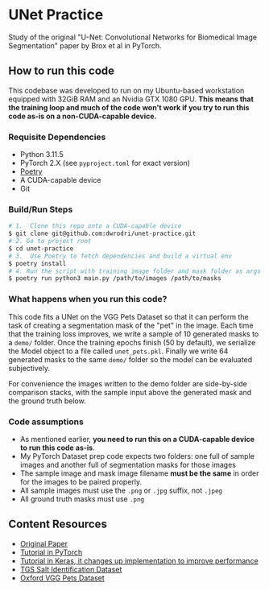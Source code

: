# UNet Practice

Study of the original "U-Net: Convolutional Networks for Biomedical Image
Segmentation" paper by Brox et al in PyTorch.

## How to run this code

This codebase was developed to run on my Ubuntu-based workstation equipped with
32GiB RAM and an Nvidia GTX 1080 GPU. **This means that the training loop and much
of the code won't work if you try to run this code as-is on a non-CUDA-capable
device.**

### Requisite Dependencies

- Python 3.11.5
- PyTorch 2.X (see `pyproject.toml` for exact version)
- [Poetry](https://python-poetry.org/)
- A CUDA-capable device
- Git

### Build/Run Steps

```sh
# 1.  Clone this repo onto a CUDA-capable device 
$ git clone git@github.com:dwrodri/unet-practice.git
# 2. Go to project root
$ cd unet-practice
# 3.  Use Poetry to fetch dependencies and build a virtual env
$ poetry install
# 4. Run the script with training image folder and mask folder as args 
$ poetry run python3 main.py /path/to/images /path/to/masks
```

### What happens when you run this code?

This code fits a UNet on the VGG Pets Dataset so that it can perform the task of
creating a segmentation mask of the "pet" in the image. Each time that the training
loss improves, we write a sample of 10 generated masks to a `demo/` folder. Once
the training epochs finish (50 by default), we serialize the Model object to a file
called `unet_pets.pkl`. Finally we write 64 generated masks to the same `demo/` folder
so the model can be evaluated subjectively.

For convenience the images written to the demo folder are side-by-side comparison stacks,
with the sample input above the generated mask and the ground truth below.

### Code assumptions

- As mentioned earlier, **you need to run this on a CUDA-capable device to run this code as-is**.
- My PyTorch Dataset prep code expects two folders: one full of sample images and another full of segmentation masks for those images
- The sample image and mask image filename **must be the same** in order for the images to be paired properly.
- All sample images must use the `.png` or `.jpg` suffix, not `.jpeg`
- All ground truth masks must use `.png`

## Content Resources

- [Original Paper](https://arxiv.org/pdf/1505.04597.pdf)
- [Tutorial in PyTorch](https://pyimagesearch.com/2021/11/08/u-net-training-image-segmentation-models-in-pytorch/)
- [Tutorial in Keras, it changes up implementation to improve performance](https://pyimagesearch.com/2022/02/21/u-net-image-segmentation-in-keras/)
- [TGS Salt Identification Dataset](https://www.kaggle.com/competitions/tgs-salt-identification-challenge/data)
- [Oxford VGG Pets Dataset](https://www.robots.ox.ac.uk/~vgg/data/pets/)

